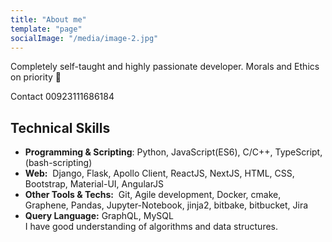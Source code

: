 ```yaml
---
title: "About me"
template: "page"
socialImage: "/media/image-2.jpg"
---
```


Completely self-taught and highly passionate developer. Morals and Ethics on priority 🙂

Contact 00923111686184

## Technical Skills <br>
- **Programming & Scripting**:​ Python, JavaScript(ES6), C/C++, TypeScript, (​bash-scripting​) <br>
- **Web:** ​ Django, Flask, Apollo Client, ReactJS, NextJS, HTML, CSS, Bootstrap, Material-UI, AngularJS <br>
- **Other Tools & Techs:** ​ Git, Agile development, Docker, cmake, Graphene, Pandas, Jupyter-Notebook, jinja2, bitbake, bitbucket, Jira <br>
- **Query Language:​** GraphQL, MySQL <br>
I have good understanding of algorithms and data structures. 
